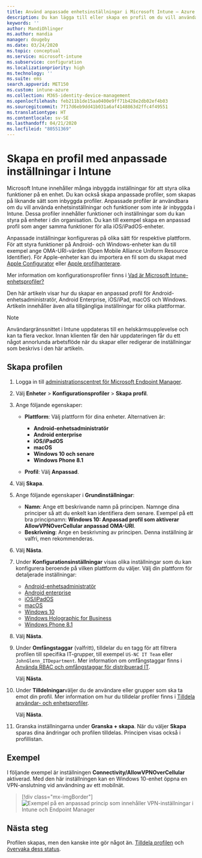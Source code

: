 ```yaml
---
title: Använd anpassade enhetsinställningar i Microsoft Intune – Azure | Microsoft Docs
description: Du kan lägga till eller skapa en profil om du vill använda anpassade inställningar på enheter som kör Windows Phone, Windows 8.1, Windows 10 och senare, Android-enhetsadministratör, Android Enterprise, macOS eller iOS/iPadOS med Microsoft Intune.
keywords: ''
author: MandiOhlinger
ms.author: mandia
manager: dougeby
ms.date: 03/24/2020
ms.topic: conceptual
ms.service: microsoft-intune
ms.subservice: configuration
ms.localizationpriority: high
ms.technology: ''
ms.suite: ems
search.appverid: MET150
ms.custom: intune-azure
ms.collection: M365-identity-device-management
ms.openlocfilehash: feb211b1de15aa0400e9ff71b428e2db02ef4b03
ms.sourcegitcommit: 7f17d6eb9dd41b031a6af4148863d2ffc4f49551
ms.translationtype: HT
ms.contentlocale: sv-SE
ms.lasthandoff: 04/21/2020
ms.locfileid: "80551369"
---
```

# <a name="create-a-profile-with-custom-settings-in-intune"></a>Skapa en profil med anpassade inställningar i Intune

Microsoft Intune innehåller många inbyggda inställningar för att styra olika funktioner på en enhet. Du kan också skapa anpassade profiler, som skapas på liknande sätt som inbyggda profiler. Anpassade profiler är användbara om du vill använda enhetsinställningar och funktioner som inte är inbyggda i Intune. Dessa profiler innehåller funktioner och inställningar som du kan styra på enheter i din organisation. Du kan till exempel skapa en anpassad profil som anger samma funktioner för alla iOS/iPadOS-enheter.

Anpassade inställningar konfigureras på olika sätt för respektive plattform. För att styra funktioner på Android- och Windows-enheter kan du till exempel ange OMA-URI-värden (Open Mobile Alliance Uniform Resource Identifier). För Apple-enheter kan du importera en fil som du skapat med [Apple Configurator](https://itunes.apple.com/us/app/apple-configurator-2/id1037126344?mt=12) eller [Apple profilhanterare](https://support.apple.com/profile-manager).

Mer information om konfigurationsprofiler finns i [Vad är Microsoft Intune-enhetsprofiler?](device-profiles.md)

Den här artikeln visar hur du skapar en anpassad profil för Android-enhetsadministratör, Android Enterprise, iOS/iPad, macOS och Windows. Artikeln innehåller även alla tillgängliga inställningar för olika plattformar.

> [!NOTE]
> Användargränssnittet i Intune uppdateras till en helskärmsupplevelse och kan ta flera veckor. Innan klienten får den här uppdateringen får du ett något annorlunda arbetsflöde när du skapar eller redigerar de inställningar som beskrivs i den här artikeln.

## <a name="create-the-profile"></a>Skapa profilen

1. Logga in till [administrationscentret för Microsoft Endpoint Manager](https://go.microsoft.com/fwlink/?linkid=2109431).
2. Välj **Enheter** > **Konfigurationsprofiler** > **Skapa profil**.
3. Ange följande egenskaper:

    - **Plattform**: Välj plattform för dina enheter. Alternativen är:  

        - **Android-enhetsadministratör**
        - **Android enterprise**
        - **iOS/iPadOS**
        - **macOS**
        - **Windows 10 och senare**
        - **Windows Phone 8.1**

    - **Profil**: Välj **Anpassad**.

4. Välj **Skapa**.
5. Ange följande egenskaper i **Grundinställningar**:

    - **Namn**: Ange ett beskrivande namn på principen. Namnge dina principer så att du enkelt kan identifiera dem senare. Exempel på ett bra principnamn: **Windows 10: Anpassad profil som aktiverar AllowVPNOverCellular anpassad OMA-URI**.
    - **Beskrivning**: Ange en beskrivning av principen. Denna inställning är valfri, men rekommenderas.

6. Välj **Nästa**.

7. Under **Konfigurationsinställningar**  visas olika inställningar som du kan konfigurera beroende på vilken plattform du väljer. Välj din plattform för detaljerade inställningar:

    - [Android-enhetsadministratör](custom-settings-android.md)
    - [Android enterprise](custom-settings-android-for-work.md)
    - [iOS/iPadOS](custom-settings-ios.md)
    - [macOS](custom-settings-macos.md)
    - [Windows 10](custom-settings-windows-10.md)
    - [Windows Holographic for Business](custom-settings-windows-holographic.md)
    - [Windows Phone 8.1](custom-settings-windows-phone-8-1.md)

8. Välj **Nästa**.
9. Under **Omfångstaggar** (valfritt), tilldelar du en tagg för att filtrera profilen till specifika IT-grupper, till exempel `US-NC IT Team` eller `JohnGlenn_ITDepartment`. Mer information om omfångstaggar finns i [Använda RBAC och omfångstaggar för distribuerad IT](../fundamentals/scope-tags.md).

    Välj **Nästa**.

10. Under **Tilldelningar**väljer du de användare eller grupper som ska ta emot din profil. Mer information om hur du tilldelar profiler finns i [Tilldela användar- och enhetsprofiler](device-profile-assign.md).

    Välj **Nästa**.

11. Granska inställningarna under **Granska + skapa**. När du väljer **Skapa** sparas dina ändringar och profilen tilldelas. Principen visas också i profillistan.

## <a name="example"></a>Exempel

I följande exempel är inställningen **Connectivity/AllowVPNOverCellular** aktiverad. Med den här inställningen kan en Windows 10-enhet öppna en VPN-anslutning vid användning av ett mobilnät.

> [!div class="mx-imgBorder"]
> ![Exempel på en anpassad princip som innehåller VPN-inställningar i Intune och Endpoint Manager](./media/custom-settings-configure/custom-policy-example.png)

## <a name="next-steps"></a>Nästa steg

Profilen skapas, men den kanske inte gör något än. [Tilldela profilen](device-profile-assign.md) och [övervaka dess status](device-profile-monitor.md).
